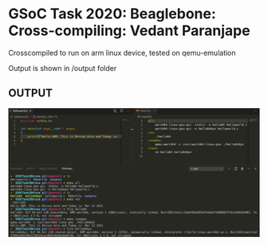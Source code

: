 # GSoC Task 2020: Beaglebone: Cross-compiling: Vedant Paranjape

Crosscompiled to run on arm linux device, tested on qemu-emulation

Output is shown in /output folder

## OUTPUT
![](https://github.com/DhruvaG2000/gsoc-application/blob/master/outputs/vscodeSS.png)
